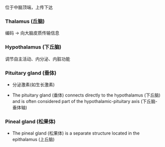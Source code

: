位于中脑顶端，上传下达


### Thalamus (丘脑)

编码 -> 向大脑皮质传输信息

### Hypothalamus (下丘脑)

调节自主活动、内分泌、内脏功能

### Pituitary gland (垂体)

- 分泌激素(如生长激素)

- The pituitary gland (垂体) connects directly to the hypothalamus (下丘脑) and is often considered part of the hypothalamic-pituitary axis (下丘脑-垂体轴)

### Pineal gland (松果体)

- The pineal gland (松果体) is a separate structure located in the epithalamus (上丘脑)
